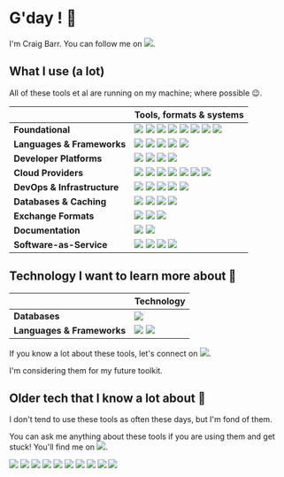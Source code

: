 # G'day ! 👋

I'm Craig Barr. You can follow me on [![](https://img.shields.io/badge/--000000?logo=x)](https://twitter.com/m0un10_).

## What I use (a lot)

All of these tools et al are running on my machine; where possible 😉.

|   | Tools, formats & systems  |
| ----------------- | ------ |
| **Foundational** | ![](https://img.shields.io/badge/-Git-000000?logo=git) ![](https://img.shields.io/badge/-Bash-000000?logo=gnubash) ![](https://img.shields.io/badge/-macOS-000000?logo=apple) ![](https://img.shields.io/badge/-Make-000000?logo=make) ![](https://img.shields.io/badge/-cURL-000000?logo=curl) ![](https://img.shields.io/badge/-Homebrew-000000?logo=homebrew) ![](https://img.shields.io/badge/-NPM-000000?logo=npm) ![](https://img.shields.io/badge/-GPT-000000?logo=openai) |
| **Languages & Frameworks** | ![](https://img.shields.io/badge/-Javascript-000000?logo=javascript) ![](https://img.shields.io/badge/-Python-000000?logo=python) ![](https://img.shields.io/badge/-Go-000000?logo=go) ![](https://img.shields.io/badge/-Terraform-000000?logo=terraform) ![](https://img.shields.io/badge/-React-000000?logo=react) |
| **Developer Platforms** | ![](https://img.shields.io/badge/-Backstage-000000?logo=backstage) ![](https://img.shields.io/badge/-SonarQube-000000?logo=sonarqube) ![](https://img.shields.io/badge/-ArgoCD-000000?logo=argo) ![](https://img.shields.io/badge/-Slack_Bots-000000?logo=slack) |
| **Cloud Providers** | ![](https://img.shields.io/badge/-EKS-000000?logo=amazoneks) ![](https://img.shields.io/badge/-EC2-000000?logo=amazonec2) ![](https://img.shields.io/badge/-Google_Cloud-000000?logo=googlecloud) ![](https://img.shields.io/badge/-Cloudflare-000000?logo=cloudflare) ![](https://img.shields.io/badge/-Azure-000000?logo=microsoftazure) ![](https://img.shields.io/badge/-Lambda-000000?logo=awslambda) ![](https://img.shields.io/badge/-Gitub_Actions-000000?logo=githubactions) |
| **DevOps & Infrastructure** | ![](https://img.shields.io/badge/-Docker-000000?logo=docker) ![](https://img.shields.io/badge/-Kubernetes-000000?logo=kubernetes) ![](https://img.shields.io/badge/-Nginx-000000?logo=nginx)  ![](https://img.shields.io/badge/-Jaeger-000000?logo=jaeger) ![](https://img.shields.io/badge/-K6-000000?logo=k6) |
| **Databases & Caching** | ![](https://img.shields.io/badge/-Redis-000000?logo=redis) ![](https://img.shields.io/badge/-MySQL-000000?logo=mysql) ![](https://img.shields.io/badge/-DynamoDb-000000?logo=amazondynamodb) ![](https://img.shields.io/badge/-MongoDB-000000?logo=mongodb) |
| **Exchange Formats** | ![](https://img.shields.io/badge/-JSON-000000?logo=json) ![](https://img.shields.io/badge/-YAML-000000?logo=yaml) ![](https://img.shields.io/badge/-Markdown-000000?logo=markdown) |
| **Documentation** | ![](https://img.shields.io/badge/-OpenAPI_(Swagger)-000000?logo=swagger) ![](https://img.shields.io/badge/-MkDocs-000000?logo=materialformkdocs) |
| **Software-as-Service** | ![](https://img.shields.io/badge/-Stripe-000000?logo=stripe) ![](https://img.shields.io/badge/-Google_Translate-000000?logo=googletranslate) ![](https://img.shields.io/badge/-Calendly-000000?logo=calendly) ![](https://img.shields.io/badge/-last.fm-000000?logo=lastdotfm) |

## Technology I want to learn more about 🤔 

|  | Technology |
| ----------------- | ------ |
| **Databases** | ![](https://img.shields.io/badge/-SQLite-000000?logo=sqlite) |
| **Languages & Frameworks** | ![](https://img.shields.io/badge/-Ruby_on_Rails-000000?logo=rubyonrails) ![](https://img.shields.io/badge/-PHP-000000?logo=php) |

If you know a lot about these tools, let's connect on  [![](https://img.shields.io/badge/--000000?logo=x)](https://twitter.com/m0un10_).

I'm considering them for my future toolkit.

## Older tech that I know a lot about 👴

I don't tend to use these tools as often these days, but I'm fond of them.

You can ask me anything about these tools if you are using them and get stuck! You'll find me on [![](https://img.shields.io/badge/--000000?logo=x)](https://twitter.com/m0un10_).

![](https://img.shields.io/badge/-Oracle_Fusion_Middleware-000000?logo=oracle)
![](https://img.shields.io/badge/-Jenkins-000000?logo=jenkins)
![](https://img.shields.io/badge/-Gherkin-000000?logo=cucumber)
![](https://img.shields.io/badge/-Puppet-000000?logo=puppet)
![](https://img.shields.io/badge/-Ansible-000000?logo=ansible)
![](https://img.shields.io/badge/-Rundeck-000000?logo=rundeck)
![](https://img.shields.io/badge/-Selenium-000000?logo=selenium)
![](https://img.shields.io/badge/-Vagrant-000000?logo=vagrant)
![](https://img.shields.io/badge/-Jira-000000?logo=jira)
![](https://img.shields.io/badge/-Robot_Framework-000000?logo=robotframework)



